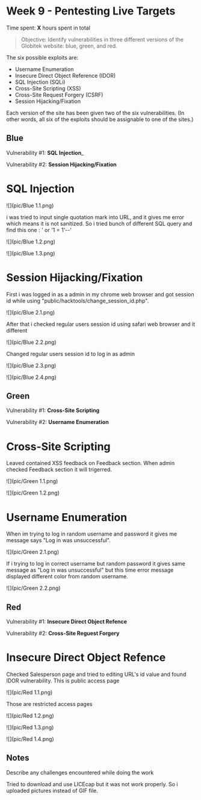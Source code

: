 # Week 9 - Pentesting Live Targets

Time spent: **X** hours spent in total

> Objective: Identify vulnerabilities in three different versions of the Globitek website: blue, green, and red.

The six possible exploits are:
* Username Enumeration
* Insecure Direct Object Reference (IDOR)
* SQL Injection (SQLi)
* Cross-Site Scripting (XSS)
* Cross-Site Request Forgery (CSRF)
* Session Hijacking/Fixation

Each version of the site has been given two of the six vulnerabilities. (In other words, all six of the exploits should be assignable to one of the sites.)

## Blue

Vulnerability #1: __SQL Injection___

Vulnerability #2: __Session Hijacking/Fixation__

# SQL Injection

![](pic/Blue 1.1.png)

i was tried to input single quotation mark into URL, and it gives me error which means it is not sanitized. So i tried bunch of different SQL query and find this one : ' or '1 = 1'--'   

![](pic/Blue 1.2.png)

![](pic/Blue 1.3.png)


# Session Hijacking/Fixation

First i was logged in as a admin in my chrome web browser and got session id while using "public/hacktools/change_session_id.php". 

![](pic/Blue 2.1.png)

After that i checked regular users session id using safari web browser and it different 

![](pic/Blue 2.2.png)

Changed regular users session id to log in as admin

![](pic/Blue 2.3.png)

![](pic/Blue 2.4.png)

## Green

Vulnerability #1: __Cross-Site Scripting__

Vulnerability #2: __Username Enumeration__


# Cross-Site Scripting

Leaved contained XSS feedback on Feedback section. 
When admin checked Feedback section it will trigerred.

![](pic/Green 1.1.png)

![](pic/Green 1.2.png)

# Username Enumeration

When im trying to log in random username and password it gives me message says "Log in was unsuccessful".

![](pic/Green 2.1.png)

If i trying to log in correct username but random password it gives same message as "Log in was unsuccessful" but this time error message displayed different color from random username.

![](pic/Green 2.2.png)

## Red

Vulnerability #1: __Insecure Direct Object Refence__

Vulnerability #2: __Cross-Site Reguest Forgery__

# Insecure Direct Object Refence

Checked Salesperson page and tried to editing URL's id value and found IDOR vulnerability.
This is public access page 

![](pic/Red 1.1.png)

Those are restricted access pages

![](pic/Red 1.2.png)

![](pic/Red 1.3.png)

![](pic/Red 1.4.png)

## Notes

Describe any challenges encountered while doing the work

Tried to download and use LICEcap but it was not work properly.
So i uploaded pictures instead of GIF file.
